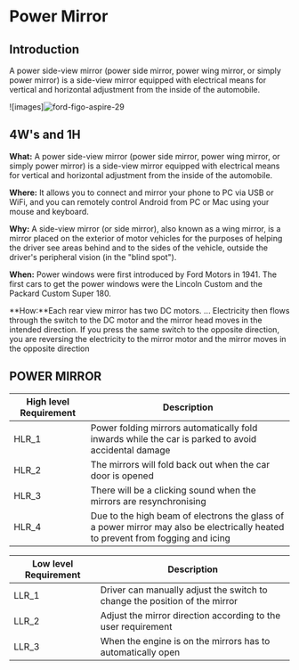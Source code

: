 # Power Mirror
## Introduction
A power side-view mirror (power side mirror, power wing mirror, or simply power mirror) is a side-view mirror equipped with electrical means for vertical and horizontal adjustment from the inside of the automobile.


![images]![ford-figo-aspire-29](https://user-images.githubusercontent.com/83066731/150640170-5656010f-927b-4238-bcb2-7ccad1a73e55.jpg)


## 4W's and 1H
**What:** A power side-view mirror (power side mirror, power wing mirror, or simply power mirror) is a side-view mirror equipped with electrical means for vertical and horizontal adjustment from the inside of the automobile.

**Where:** It allows you to connect and mirror your phone to PC via USB or WiFi, and you can remotely control Android from PC or Mac using your mouse and keyboard.

**Why:** A side-view mirror (or side mirror), also known as a wing mirror, is a mirror placed on the exterior of motor vehicles for the purposes of helping the driver see areas behind and to the sides of the vehicle, outside the driver's peripheral vision (in the "blind spot").

**When:** Power windows were first introduced by Ford Motors in 1941. The first cars to get the power windows were the Lincoln Custom and the Packard Custom Super 180.

**How:**Each rear view mirror has two DC motors. ... Electricity then flows through the switch to the DC motor and the mirror head moves in the intended direction. If you press the same switch to the opposite direction, you are reversing the electricity to the mirror motor and the mirror moves in the opposite direction


## POWER MIRROR

| High level Requirement | Description |
| --- | --- |
| HLR_1 |Power folding mirrors automatically fold inwards while the car is parked to avoid accidental damage|
| HLR_2 | The mirrors will fold back out when the car door is opened|
| HLR_3 | There will be a clicking sound when the mirrors are resynchronising |
| HLR_4 | Due to the high beam of electrons the glass of a power mirror may also be electrically heated to prevent from fogging and icing|

| Low level Requirement | Description |
| --- | --- |
| LLR_1 | Driver can manually adjust the switch to change the position of the mirror|
| LLR_2 | Adjust the mirror direction according to the user requirement |
| LLR_3 | When the engine is on the mirrors has to automatically open |


